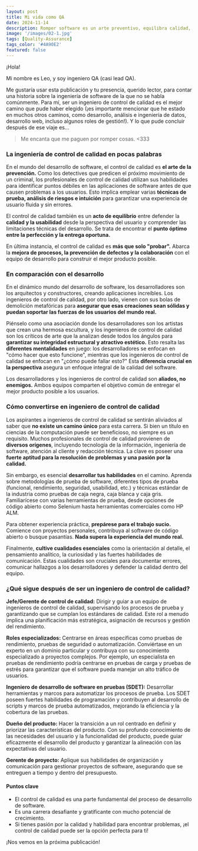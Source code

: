 ```yaml
---
layout: post
title: Mi vida como QA
date: 2024-11-14
description: Romper software es un arte preventivo, equilibra calidad, usabilidad y tiempos, es mas que encontrar bugs.
image: '/images/02-1.jpg'
tags: [Quality-Assurance]
tags_color: '#4A90E2'
featured: false
---
```

¡Hola!

Mi nombre es Leo, y soy ingeniero QA (casi lead QA).

Me gustaría usar esta publicación y tu presencia, querido lector, para contar una historia sobre la ingeniería de software de la que no se habla comúnmente. Para mí, ser un ingeniero de control de calidad es el mejor camino que pude haber elegido (¡es importante mencionar que he estado en muchos otros caminos, como desarrollo, análisis e ingeniería de datos, desarrollo web, incluso algunos roles de gestión!). Y lo que pude concluir después de ese viaje es...

>  Me encanta que me paguen por romper cosas. <333



### La ingeniería de control de calidad en pocas palabras

En el mundo del desarrollo de software, el control de calidad es **el arte de la prevención.** Como los detectives que predicen el próximo movimiento de un criminal, los profesionales de control de calidad utilizan sus habilidades para identificar puntos débiles en las aplicaciones de software antes de que causen problemas a los usuarios. Esto implica emplear varias **técnicas de prueba, análisis de riesgos e intuición** para garantizar una experiencia de usuario fluida y sin errores.

El control de calidad también es un **acto de equilibrio** entre defender la **calidad y la usabilidad** desde la perspectiva del usuario y comprender las limitaciones técnicas del desarrollo. Se trata de encontrar el **punto óptimo entre la perfección y la entrega oportuna.**

En última instancia, el control de calidad es **más que solo "probar".** Abarca la **mejora de procesos, la prevención de defectos y la colaboración** con el equipo de desarrollo para construir el mejor producto posible.



### En comparación con el desarrollo

En el dinámico mundo del desarrollo de software, los desarrolladores son los arquitectos y constructores, creando aplicaciones increíbles. Los ingenieros de control de calidad, por otro lado, vienen con sus bolas de demolición metafóricas para **asegurar que esas creaciones sean sólidas y puedan soportar las fuerzas de los usuarios del mundo real.**

Piénselo como una asociación donde los desarrolladores son los artistas que crean una hermosa escultura, y los ingenieros de control de calidad son los críticos de arte que la analizan desde todos los ángulos para **garantizar su integridad estructural y atractivo estético.** Esto resalta las **diferentes mentalidades** en juego: los desarrolladores se enfocan en "cómo hacer que esto funcione", mientras que los ingenieros de control de calidad se enfocan en "¿cómo puede fallar esto?" Esta **diferencia crucial en la perspectiva** asegura un enfoque integral de la calidad del software.

Los desarrolladores y los ingenieros de control de calidad son **aliados, no enemigos.** Ambos equipos comparten el objetivo común de entregar el mejor producto posible a los usuarios.



### Cómo convertirse en ingeniero de control de calidad

Los aspirantes a ingenieros de control de calidad se sentirán aliviados al saber que **no existe un camino único** para esta carrera. Si bien un título en ciencias de la computación puede ser beneficioso, no siempre es un requisito. Muchos profesionales de control de calidad provienen de **diversos orígenes**, incluyendo tecnología de la información, ingeniería de software, atención al cliente y redacción técnica. La clave es poseer una **fuerte aptitud para la resolución de problemas y una pasión por la calidad.**

Sin embargo, es esencial **desarrollar tus habilidades** en el camino. Aprenda sobre metodologías de prueba de software, diferentes tipos de prueba (funcional, rendimiento, seguridad, usabilidad, etc.) y técnicas estándar de la industria como pruebas de caja negra, caja blanca y caja gris. Familiarícese con varias herramientas de prueba, desde opciones de código abierto como Selenium hasta herramientas comerciales como HP ALM.

Para obtener experiencia práctica, **prepárese para el trabajo sucio.** Comience con proyectos personales, contribuya al software de código abierto o busque pasantías. **Nada supera la experiencia del mundo real.**

Finalmente, **cultive cualidades esenciales** como la orientación al detalle, el pensamiento analítico, la curiosidad y las fuertes habilidades de comunicación. Estas cualidades son cruciales para documentar errores, comunicar hallazgos a los desarrolladores y defender la calidad dentro del equipo.



### ¿Qué sigue después de ser un ingeniero de control de calidad?

**Jefe/Gerente de control de calidad:** Dirigir y guiar a un equipo de ingenieros de control de calidad, supervisando los procesos de prueba y garantizando que se cumplan los estándares de calidad. Este rol a menudo implica una planificación más estratégica, asignación de recursos y gestión del rendimiento.

**Roles especializados:**  Centrarse en áreas específicas como pruebas de rendimiento, pruebas de seguridad o automatización. Conviértase en un experto en un dominio particular y contribuya con su conocimiento especializado a proyectos complejos. Por ejemplo, un especialista en pruebas de rendimiento podría centrarse en pruebas de carga y pruebas de estrés para garantizar que el software pueda manejar un alto tráfico de usuarios.

**Ingeniero de desarrollo de software en pruebas (SDET):** Desarrollar herramientas y marcos para automatizar los procesos de prueba. Los SDET poseen fuertes habilidades de programación y contribuyen al desarrollo de scripts y marcos de prueba automatizados, mejorando la eficiencia y la cobertura de las pruebas.

**Dueño del producto:**  Hacer la transición a un rol centrado en definir y priorizar las características del producto. Con su profundo conocimiento de las necesidades del usuario y la funcionalidad del producto, puede guiar eficazmente el desarrollo del producto y garantizar la alineación con las expectativas del usuario.

**Gerente de proyecto:** Aplique sus habilidades de organización y comunicación para gestionar proyectos de software, asegurando que se entreguen a tiempo y dentro del presupuesto.



#### Puntos clave

- El control de calidad es una parte fundamental del proceso de desarrollo de software.
- Es una carrera desafiante y gratificante con mucho potencial de crecimiento.
- Si tienes pasión por la calidad y habilidad para encontrar problemas, ¡el control de calidad puede ser la opción perfecta para ti!



¡Nos vemos en la próxima publicación!